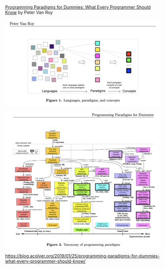 

[Programming Paradigms for Dummies: What Every Programmer Should Know](http://hiperc.buffalostate.edu/courses/ACM612-F15/uploads/ACM612/VanRoy-Programming.pdf) by Peter Van Roy

![image](images/LPC.png)

![image](images/TPP.png)

https://blog.acolyer.org/2019/01/25/programming-paradigms-for-dummies-what-every-programmer-should-know/

